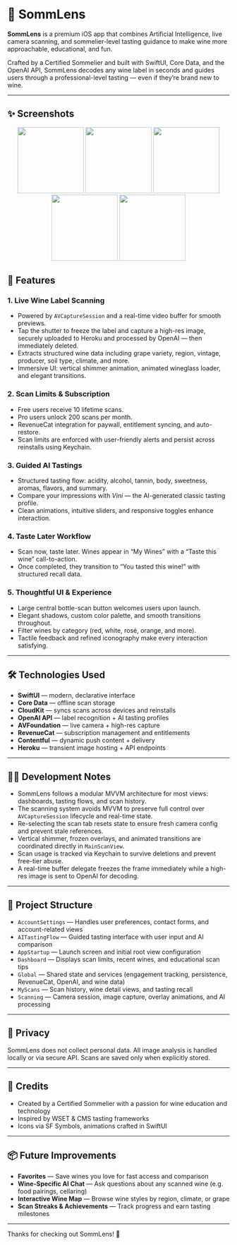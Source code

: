 

# 🍷 SommLens

**SommLens** is a premium iOS app that combines Artificial Intelligence, live camera scanning, and sommelier-level tasting guidance to make wine more approachable, educational, and fun.

Crafted by a Certified Sommelier and built with SwiftUI, Core Data, and the OpenAI API, SommLens decodes any wine label in seconds and guides users through a professional-level tasting — even if they’re brand new to wine.

---
## ✨ Screenshots
<p align="center">
  <img src="https://github.com/user-attachments/assets/9a152074-87cd-42ce-9ec7-f65d94262f6a" width="150"/>
  <img src="https://github.com/user-attachments/assets/710dc324-6e2a-4271-b0db-61aeaf12d794" width="150"/>
  <img src="https://github.com/user-attachments/assets/eaca821f-2408-47d7-98e7-1d17df1a84e0" width="150"/>
  <img src="https://github.com/user-attachments/assets/23542e76-c400-4887-86a1-481017796630" width="150"/>
  <img src="https://github.com/user-attachments/assets/a8bd0133-2555-44a9-94dc-d83b767680a2" width="150"/>
</p>

## 📸 Features

### 1. Live Wine Label Scanning
- Powered by `AVCaptureSession` and a real-time video buffer for smooth previews.
- Tap the shutter to freeze the label and capture a high-res image, securely uploaded to Heroku and processed by OpenAI — then immediately deleted.
- Extracts structured wine data including grape variety, region, vintage, producer, soil type, climate, and more.
- Immersive UI: vertical shimmer animation, animated wineglass loader, and elegant transitions.

### 2. Scan Limits & Subscription
- Free users receive 10 lifetime scans.
- Pro users unlock 200 scans per month.
- RevenueCat integration for paywall, entitlement syncing, and auto-restore.
- Scan limits are enforced with user-friendly alerts and persist across reinstalls using Keychain.

### 3. Guided AI Tastings
- Structured tasting flow: acidity, alcohol, tannin, body, sweetness, aromas, flavors, and summary.
- Compare your impressions with *Vini* — the AI-generated classic tasting profile.
- Clean animations, intuitive sliders, and responsive toggles enhance interaction.

### 4. Taste Later Workflow
- Scan now, taste later. Wines appear in “My Wines” with a “Taste this wine” call-to-action.
- Once completed, they transition to “You tasted this wine!” with structured recall data.

### 5. Thoughtful UI & Experience
- Large central bottle-scan button welcomes users upon launch.
- Elegant shadows, custom color palette, and smooth transitions throughout.
- Filter wines by category (red, white, rosé, orange, and more).
- Tactile feedback and refined iconography make every interaction satisfying.

---

## 🛠 Technologies Used
- **SwiftUI** — modern, declarative interface
- **Core Data** — offline scan storage
- **CloudKit** — syncs scans across devices and reinstalls
- **OpenAI API** — label recognition + AI tasting profiles
- **AVFoundation** — live camera + high-res capture
- **RevenueCat** — subscription management and entitlements
- **Contentful** — dynamic push content + delivery
- **Heroku** — transient image hosting + API endpoints

---

## 👨‍💻 Development Notes
- SommLens follows a modular MVVM architecture for most views: dashboards, tasting flows, and scan history.
- The scanning system avoids MVVM to preserve full control over `AVCaptureSession` lifecycle and real-time state.
- Re-selecting the scan tab resets state to ensure fresh camera config and prevent stale references.
- Vertical shimmer, frozen overlays, and animated transitions are coordinated directly in `MainScanView`.
- Scan usage is tracked via Keychain to survive deletions and prevent free-tier abuse.
- A real-time buffer delegate freezes the frame immediately while a high-res image is sent to OpenAI for decoding.

---

## 📂 Project Structure

- `AccountSettings` — Handles user preferences, contact forms, and account-related views
- `AITastingFlow` — Guided tasting interface with user input and AI comparison
- `AppStartup` — Launch screen and initial root view configuration
- `Dashboard` — Displays scan limits, recent wines, and educational scan tips
- `Global` — Shared state and services (engagement tracking, persistence, RevenueCat, OpenAI, and wine data)
- `MyScans` — Scan history, wine detail views, and tasting recall
- `Scanning` — Camera session, image capture, overlay animations, and AI processing

---

## 🔐 Privacy
SommLens does not collect personal data. All image analysis is handled locally or via secure API. Scans are saved only when explicitly stored.

---

## 🙌 Credits
- Created by a Certified Sommelier with a passion for wine education and technology  
- Inspired by WSET & CMS tasting frameworks  
- Icons via SF Symbols, animations crafted in SwiftUI  

---

## 📦 Future Improvements
- **Favorites** — Save wines you love for fast access and comparison  
- **Wine-Specific AI Chat** — Ask questions about any scanned wine (e.g. food pairings, cellaring)  
- **Interactive Wine Map** — Browse wine styles by region, climate, or grape  
- **Scan Streaks & Achievements** — Track progress and earn tasting milestones  

---

Thanks for checking out SommLens! 🍷  
